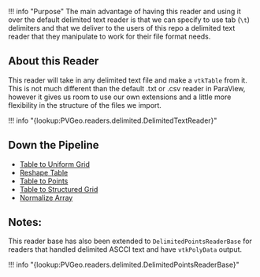 !!! info "Purpose"
    The main advantage of having this reader and using it over the default delimited text reader is that we can specify to use tab (`\t`) delimiters and that we deliver to the users of this repo a delimited text reader that they manipulate to work for their file format needs.

## About this Reader
This reader will take in any delimited text file and make a `vtkTable` from it. This is not much different than the default .txt or .csv reader in ParaView, however it gives us room to use our own extensions and a little more flexibility in the structure of the files we import.

!!! info "{lookup:PVGeo.readers.delimited.DelimitedTextReader}"

## Down the Pipeline
- [Table to Uniform Grid](../grids/table-to-uniform-grid.md)
- [Reshape Table](../filters-general/reshape-table.md)
- [Table to Points](https://www.paraview.org/Wiki/ParaView/Users_Guide/List_of_filters#Table_To_Points)
- [Table to Structured Grid](https://www.paraview.org/Wiki/ParaView/Users_Guide/List_of_filters#Table_To_Structured_Grid)
- [Normalize Array](../filters-general/normalize-array.md)

## Notes:
This reader base has also been extended to `DelimitedPointsReaderBase` for readers
that handled delimited ASCCI text and have `vtkPolyData` output.

!!! info "{lookup:PVGeo.readers.delimited.DelimitedPointsReaderBase}"
